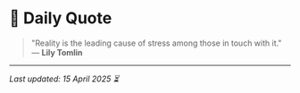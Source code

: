 # 📜 Daily Quote

> "Reality is the leading cause of stress among those in touch with it."  
> — **Lily Tomlin**

---

_Last updated: 15 April 2025 ⏳_
